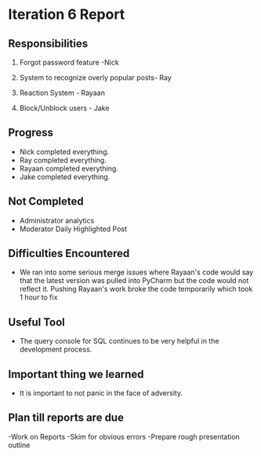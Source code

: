 # Iteration 6 Report

## Responsibilities
1. Forgot password feature -Nick

2. System to recognize overly popular posts- Ray 

3. Reaction System - Rayaan

4. Block/Unblock users - Jake

## Progress

- Nick completed everything. 
- Ray completed everything.
- Rayaan completed everything.
- Jake completed everything.

## Not Completed

- Administrator analytics
- Moderator Daily Highlighted Post

## Difficulties Encountered

- We ran into some serious merge issues where Rayaan's code would say that the latest version was pulled into PyCharm but the code would not reflect it. Pushing Rayaan's work broke the code temporarily which took 1 hour to fix 

## Useful Tool

- The query console for SQL continues to be very helpful in the development process.

## Important thing we learned

- It is important to not panic in the face of adversity.

## Plan till reports are due

-Work on Reports
-Skim for obvious errors
-Prepare rough presentation outline



